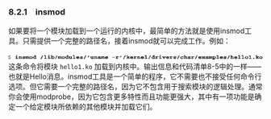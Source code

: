 ### 8.2.1　insmod

如果要将一个模块加载到一个运行的内核中，最简单的方法就是使用insmod工具。只需提供一个完整的路径名，接着insmod就可以完成工作。例如：



![173.png](../images/173.png)
这条命令将模块 `hello1.ko` 加载到内核中。输出信息和代码清单8-5中的一样——也就是Hello消息。insmod工具是一个简单的程序，它不需要也不接受任何命令行选项。但它需要一个完整的路径名，因为它不包含用于搜索模块的逻辑处理。通常你会使用modprobe，因为它包含更多特性而且功能更强大，其中有一项功能是确定一个给定模块所依赖的其他模块并加载它们。


